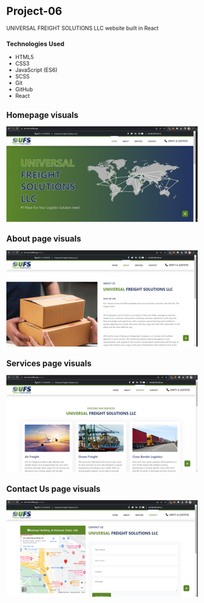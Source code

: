 # Project-06
UNIVERSAL FREIGHT SOLUTIONS LLC website built in React

### Technologies Used

* HTML5
* CSS3
* JavaScript (ES6)
* SCSS
* Git
* GitHub
* React

## Homepage visuals
![Imgur](https://github.com/GayashanDeshapriya/UFS_Official_Website/blob/master/src/assets/HOME.png)

## About page visuals
![Imgur](https://github.com/GayashanDeshapriya/UFS_Official_Website/blob/master/src/assets/ABOUT.png)

## Services page visuals
![Imgur](https://github.com/GayashanDeshapriya/UFS_Official_Website/blob/master/src/assets/SERVISE.png)

## Contact Us page visuals
![Imgur](https://github.com/GayashanDeshapriya/UFS_Official_Website/blob/master/src/assets/CONTACT.png)

